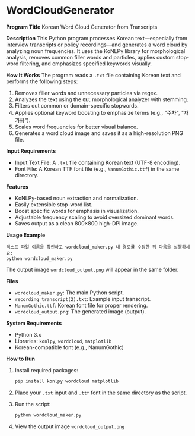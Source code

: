 # WordCloudGenerator

**Program Title**
Korean Word Cloud Generator from Transcripts

**Description**
This Python program processes Korean text—especially from interview transcripts or policy recordings—and generates a word cloud by analyzing noun frequencies. It uses the KoNLPy library for morphological analysis, removes common filler words and particles, applies custom stop-word filtering, and emphasizes specified keywords visually.

**How It Works**
The program reads a `.txt` file containing Korean text and performs the following steps:

1. Removes filler words and unnecessary particles via regex.
2. Analyzes the text using the `Okt` morphological analyzer with stemming.
3. Filters out common or domain-specific stopwords.
4. Applies optional keyword boosting to emphasize terms (e.g., "주차", "자가용").
5. Scales word frequencies for better visual balance.
6. Generates a word cloud image and saves it as a high-resolution PNG file.

**Input Requirements**

* Input Text File: A `.txt` file containing Korean text (UTF-8 encoding).
* Font File: A Korean TTF font file (e.g., `NanumGothic.ttf`) in the same directory.

**Features**

* KoNLPy-based noun extraction and normalization.
* Easily extensible stop-word list.
* Boost specific words for emphasis in visualization.
* Adjustable frequency scaling to avoid oversized dominant words.
* Saves output as a clean 800×800 high-DPI image.

**Usage Example**

```
텍스트 파일 이름을 확인하고 wordcloud_maker.py 내 경로를 수정한 뒤 다음을 실행하세요:
python wordcloud_maker.py
```

The output image `wordcloud_output.png` will appear in the same folder.

**Files**

* `wordcloud_maker.py`: The main Python script.
* `recording_transcript(2).txt`: Example input transcript.
* `NanumGothic.ttf`: Korean font file for proper rendering.
* `wordcloud_output.png`: The generated image (output).

**System Requirements**

* Python 3.x
* Libraries: `konlpy`, `wordcloud`, `matplotlib`
* Korean-compatible font (e.g., NanumGothic)

**How to Run**

1. Install required packages:

   ```bash
   pip install konlpy wordcloud matplotlib
   ```
2. Place your `.txt` input and `.ttf` font in the same directory as the script.
3. Run the script:

   ```bash
   python wordcloud_maker.py
   ```
4. View the output image `wordcloud_output.png`
